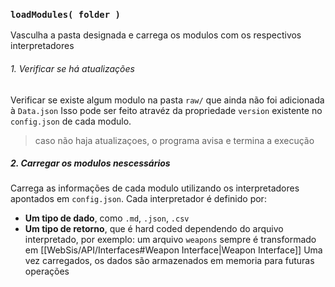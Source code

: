 ### `loadModules( folder )`
Vasculha a pasta designada e carrega os modulos com os respectivos interpretadores 

###### 1. Verificar se há atualizações 
Verificar se existe algum modulo na pasta `raw/` que ainda não foi adicionada à `Data.json`
Isso pode ser feito atravéz da propriedade `version` existente no `config.json` de cada modulo.
> caso não haja atualizaçoes, o programa avisa e termina a execução
##### 2. Carregar os modulos nescessários
Carrega as informações de cada modulo utilizando os interpretadores apontados em `config.json`. 
Cada interpretador é definido por: 
- **Um tipo de dado**, como `.md`, `.json`, `.csv`
- **Um tipo de retorno**, que é hard coded dependendo do arquivo interpretado, por exemplo: um arquivo `weapons` sempre é transformado em [[WebSis/API/Interfaces#Weapon Interface|Weapon Interface]]
Uma vez carregados, os dados são armazenados em memoria para futuras operações